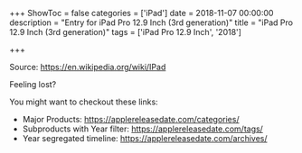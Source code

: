 +++
ShowToc = false
categories = ['iPad']
date = 2018-11-07 00:00:00
description = "Entry for iPad Pro 12.9 Inch (3rd generation)"
title = "iPad Pro 12.9 Inch (3rd generation)"
tags = ['iPad Pro 12.9 Inch', '2018']

+++

Source: https://en.wikipedia.org/wiki/IPad

Feeling lost?

You might want to checkout these links:
- Major Products: https://applereleasedate.com/categories/
- Subproducts with Year filter: https://applereleasedate.com/tags/
- Year segregated timeline: https://applereleasedate.com/archives/

